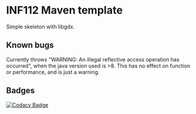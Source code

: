 # INF112 Maven template 
Simple skeleton with libgdx. 

## Known bugs
Currently throws "WARNING: An illegal reflective access operation has occurred", 
when the java version used is >8. This has no effect on function or performance, and is just a warning.

## Badges

[![Codacy Badge](https://api.codacy.com/project/badge/Grade/34362d2c0c724fc9b1520d8c402d5465)](https://www.codacy.com/gh/inf112-v20/Robois?utm_source=github.com&amp;utm_medium=referral&amp;utm_content=inf112-v20/Robois&amp;utm_campaign=Badge_Grade)